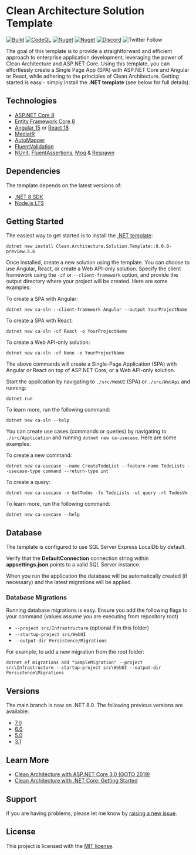 # Clean Architecture Solution Template

[![Build](https://github.com/jasontaylordev/CleanArchitecture/actions/workflows/dotnet-build.yml/badge.svg)](https://github.com/jasontaylordev/CleanArchitecture/actions/workflows/dotnet-build.yml)
[![CodeQL](https://github.com/jasontaylordev/CleanArchitecture/actions/workflows/codeql-analysis.yml/badge.svg)](https://github.com/jasontaylordev/CleanArchitecture/actions/workflows/codeql-analysis.yml)
[![Nuget](https://img.shields.io/nuget/v/Clean.Architecture.Solution.Template?label=NuGet)](https://www.nuget.org/packages/Clean.Architecture.Solution.Template)
[![Nuget](https://img.shields.io/nuget/dt/Clean.Architecture.Solution.Template?label=Downloads)](https://www.nuget.org/packages/Clean.Architecture.Solution.Template)
[![Discord](https://img.shields.io/discord/893301913662148658?label=Discord)](https://discord.gg/p9YtBjfgGe)
![Twitter Follow](https://img.shields.io/twitter/follow/jasontaylordev?label=Follow&style=social)

The goal of this template is to provide a straightforward and efficient approach to enterprise application development, leveraging the power of Clean Architecture and ASP.NET Core. Using this template, you can effortlessly create a Single Page App (SPA) with ASP.NET Core and Angular or React, while adhering to the principles of Clean Architecture. Getting started is easy - simply install the **.NET template** (see below for full details).

## Technologies

* [ASP.NET Core 8](https://docs.microsoft.com/en-us/aspnet/core/introduction-to-aspnet-core)
* [Entity Framework Core 8](https://docs.microsoft.com/en-us/ef/core/)
* [Angular 15](https://angular.io/) or [React 18](https://react.dev/)
* [MediatR](https://github.com/jbogard/MediatR)
* [AutoMapper](https://automapper.org/)
* [FluentValidation](https://fluentvalidation.net/)
* [NUnit](https://nunit.org/), [FluentAssertions](https://fluentassertions.com/), [Moq](https://github.com/moq) & [Respawn](https://github.com/jbogard/Respawn)

## Dependencies
The template depends on the latest versions of:

* [.NET 8 SDK](https://dotnet.microsoft.com/download/dotnet/8.0)
* [Node.js LTS](https://nodejs.org/en/)

## Getting Started

The easiest way to get started is to install the [.NET template](https://www.nuget.org/packages/Clean.Architecture.Solution.Template):
```
dotnet new install Clean.Architecture.Solution.Template::8.0.0-preview.5.6
```

Once installed, create a new solution using the template. You can choose to use Angular, React, or create a Web API-only solution. Specify the client framework using the `-cf` or `--client-framework` option, and provide the output directory where your project will be created. Here are some examples:

To create a SPA with Angular:
```
dotnet new ca-sln --client-framework Angular --output YourProjectName
```

To create a SPA with React:
```
dotnet new ca-sln -cf React -o YourProjectName
```

To create a Web API-only solution:
```
dotnet new ca-sln -cf None -o YourProjectName
```

The above commands will create a Single-Page Application (SPA) with Angular or React on top of ASP.NET Core, or a Web API-only solution.

Start the application by navigating to ``./src/WebUI`` (SPA) or ``./src/WebApi`` and running:
```
dotnet run
```

To learn more, run the following command:
```
dotnet new ca-sln --help
```

You can create use cases (commands or queries) by navigating to `./src/Application` and running `dotnet new ca-usecase`. Here are some examples:

To create a new command:
```
dotnet new ca-usecase --name CreateTodoList --feature-name TodoLists --usecase-type command --return-type int
```

To create a query:
```
dotnet new ca-usecase -n GetTodos -fn TodoLists -ut query -rt TodosVm
```

To learn more, run the following command:
```
dotnet new ca-usecase --help
```

## Database

The template is configured to use SQL Server Express LocalDb by default.

Verify that the **DefaultConnection** connection string within **appsettings.json** points to a valid SQL Server instance. 

When you run the application the database will be automatically created (if necessary) and the latest migrations will be applied.

### Database Migrations

Running database migrations is easy. Ensure you add the following flags to your command (values assume you are executing from repository root)

* `--project src/Infrastructure` (optional if in this folder)
* `--startup-project src/WebUI`
* `--output-dir Persistence/Migrations`

For example, to add a new migration from the root folder:

 `dotnet ef migrations add "SampleMigration" --project src\Infrastructure --startup-project src\WebUI --output-dir Persistence\Migrations`

## Versions
The main branch is now on .NET 8.0. The following previous versions are available:

* [7.0](https://github.com/jasontaylordev/CleanArchitecture/tree/net7.0)
* [6.0](https://github.com/jasontaylordev/CleanArchitecture/tree/net6.0)
* [5.0](https://github.com/jasontaylordev/CleanArchitecture/tree/net5.0)
* [3.1](https://github.com/jasontaylordev/CleanArchitecture/tree/netcore3.1)

## Learn More

* [Clean Architecture with ASP.NET Core 3.0 (GOTO 2019)](https://youtu.be/dK4Yb6-LxAk)
* [Clean Architecture with .NET Core: Getting Started](https://jasontaylor.dev/clean-architecture-getting-started/)

## Support

If you are having problems, please let me know by [raising a new issue](https://github.com/jasontaylordev/CleanArchitecture/issues/new/choose).

## License

This project is licensed with the [MIT license](LICENSE).
